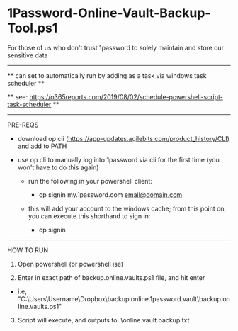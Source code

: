 # 1Password-Online-Vault-Backup-Tool.ps1

For those of us who don't trust 1password to solely maintain and store our sensitive data

------------------------------------

** can set to automatically run by adding as a task via windows task scheduler **

** see: https://o365reports.com/2019/08/02/schedule-powershell-script-task-scheduler **

------------------------------------

 PRE-REQS                     

 * download op cli (https://app-updates.agilebits.com/product_history/CLI) and add to PATH

 * use op cli to manually log into 1password via cli for the first time (you won't have to do this again)
   
   * run the following in your powershell client: 
        
     * op signin my.1password.com email@domain.com

   * this will add your account to the windows cache; from this point on, you can execute this shorthand to sign in: 
        
     * op signin

------------------------------------

 HOW TO RUN

1. Open powershell (or powershell ise)

2. Enter in exact path of backup.online.vaults.ps1 file, and hit enter 
  * i.e, "C:\Users\Username\Dropbox\backup.online.1password.vault\backup.online.vaults.ps1"

3. Script will execute, and outputs to .\online.vault.backup.txt
